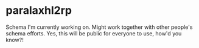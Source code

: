# paralaxhl2rp
Schema I'm currently working on. Might work together with other people's schema efforts. Yes, this will be public for everyone to use, how'd you know?!
